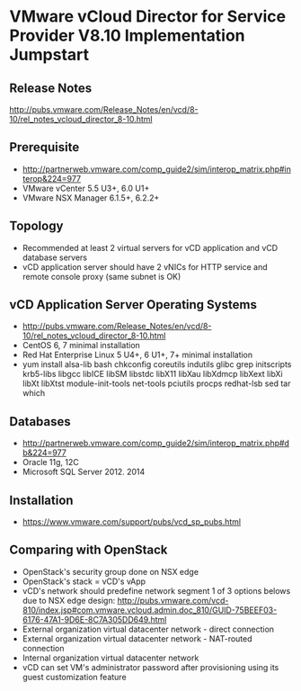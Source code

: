 # VMware vCloud Director for Service Provider V8.10 Implementation Jumpstart

## Release Notes
http://pubs.vmware.com/Release_Notes/en/vcd/8-10/rel_notes_vcloud_director_8-10.html

## Prerequisite
* http://partnerweb.vmware.com/comp_guide2/sim/interop_matrix.php#interop&224=977
* VMware vCenter 5.5 U3+, 6.0 U1+
* VMware NSX Manager 6.1.5+, 6.2.2+

## Topology
* Recommended at least 2 virtual servers for vCD application and vCD database servers
* vCD application server should have 2 vNICs for HTTP service and remote console proxy (same subnet is OK)

## vCD Application Server Operating Systems
* http://pubs.vmware.com/Release_Notes/en/vcd/8-10/rel_notes_vcloud_director_8-10.html
* CentOS 6, 7 minimal installation
* Red Hat Enterprise Linux 5 U4+, 6 U1+, 7+ minimal installation
* yum install alsa-lib bash chkconfig coreutils indutils glibc grep initscripts krb5-libs libgcc libICE libSM libstdc libX11 libXau libXdmcp libXext libXi libXt libXtst module-init-tools net-tools pciutils procps redhat-lsb sed tar which

## Databases
* http://partnerweb.vmware.com/comp_guide2/sim/interop_matrix.php#db&224=977
* Oracle 11g, 12C
* Microsoft SQL Server 2012. 2014

## Installation
* https://www.vmware.com/support/pubs/vcd_sp_pubs.html

## Comparing with OpenStack
* OpenStack's security group done on NSX edge
* OpenStack's stack = vCD's vApp
* vCD's network should predefine network segment 1 of 3 options belows due to NSX edge design: http://pubs.vmware.com/vcd-810/index.jsp#com.vmware.vcloud.admin.doc_810/GUID-75BEEF03-6176-47A1-9D6E-8C7A305DD649.html
 * External organization virtual datacenter network - direct connection
 * External organization virtual datacenter network - NAT-routed connection
 * Internal organization virtual datacenter network
* vCD can set VM's administrator password after provisioning using its guest customization feature
